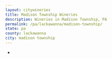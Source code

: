 ```yaml
---
layout: citywineries
title: Madison Township Wineries
description: Wineries in Madison Township, PA
permalink: /pa/lackawanna/madison-township/
state: pa
county: lackawanna
city: madison township
---
```

-
